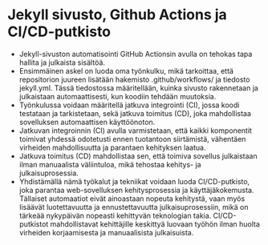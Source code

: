 # Jekyll sivusto, Github Actions ja CI/CD-putkisto
- Jekyll-sivuston automatisointi GitHub Actionsin avulla on tehokas tapa hallita ja julkaista sisältöä. 
- Ensimmäinen askel on luoda oma työnkulku, mikä tarkoittaa, että repositorion juureen lisätään hakemisto .github/workflows/ ja tiedosto jekyll.yml. Tässä tiedostossa määritellään, kuinka sivusto rakennetaan ja julkaistaan automaattisesti, kun koodiin tehdään muutoksia. 
- Työnkulussa voidaan määritellä jatkuva integrointi (CI), jossa koodi testataan ja tarkistetaan, sekä jatkuva toimitus (CD), joka mahdollistaa sovelluksen automaattisen käyttöönoton. 
- Jatkuvan integroinnin (CI) avulla varmistetaan, että kaikki komponentit toimivat yhdessä odotetusti ennen tuotantoon siirtämistä, vähentäen virheiden mahdollisuutta ja parantaen kehityksen laatua.
- Jatkuva toimitus (CD) mahdollistaa sen, että toimiva sovellus julkaistaan ilman manuaalista väliintuloa, mikä tehostaa kehitys- ja julkaisuprosessia.
- Yhdistämällä nämä työkalut ja tekniikat voidaan luoda CI/CD-putkisto, joka parantaa web-sovelluksen kehitysprosessia ja käyttäjäkokemusta. Tällaiset automaatiot eivät ainoastaan nopeuta kehitystä, vaan myös lisäävät luotettavuutta ja ennustettavuutta julkaisuprosessiin, mikä on tärkeää nykypäivän nopeasti kehittyvän teknologian takia. CI/CD-putkistot mahdollistavat kehittäjille keskittyä luovaan työhön ilman huolta virheiden korjaamisesta ja manuaalisista julkaisuista.
